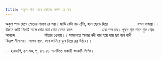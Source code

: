 ```yaml
---
title: অকুল পাড় দেখে মোদের লাগল রে ভয়
---
```

অকুল পাড় দেখে মোদের লাগল রে ভয়।
মাঝি বেটা বড় ঠেঁটা, হাল ছেড়ে দিয়ে
                       বগল বাজায়।।
উজান ভাটি তিনটি নালে
দোম দমা দোম বেদম কলে
                       এক শব্দ হয়।
গুরুর গুরু পবন গুরু প্রেম আনন্দে
                       সাঁতার খেলায়।।
সামনেতে অপার নদী
পার হয়ে যায় ছয় জন বাদী
                       কিরূপ লীলাময়।
লালন বলে, ভাব জানিয়ে ডুব দিয়ে রত্ন উঠায়।।

-- হারামণি, ৫ম খণ্ড, পৃ. ৪৭-৪৮
গানটিতে সঞ্চারী স্তবকটি মিসিং।